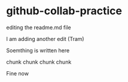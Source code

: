 # github-collab-practice
editing the readme.md file

I am adding another edit (Tram)

Soemthing is written
here

chunk
chunk
chunk
chunk

Fine now
